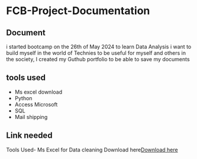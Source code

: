 # FCB-Project-Documentation
## Document 
i started bootcamp on the 26th of May 2024 to learn Data Analysis i want to build myself in the world of Technies to be useful for myself and others in the society, I created my Guthub portfolio to be able to save my documents 
## tools used
- Ms excel download
- Python
- Access Microsoft
- SQL
- Mail shipping
  
## Link needed
Tools Used- Ms Excel for Data cleaning Download here[Download here](www.kaggle.com)
